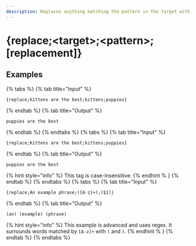 ```yaml
---
description: Replaces anything matching the pattern in the target with the replacement.
---
```

# {replace;&lt;target>;&lt;pattern>;[replacement]}
## Examples
{% tabs %}
{% tab title="Input" %}
```text
{replace;kittens are the best;kittens;puppies}
```
{% endtab %}
{% tab title="Output" %}
```text
puppies are the best
```
{% endtab %}
{% endtabs %}
{% tabs %}
{% tab title="Input" %}
```text
{replace;Kittens are the best;kittens;puppies}
```
{% endtab %}
{% tab title="Output" %}
```text
puppies are the best
```
{% hint style="info" %}
This tag is case-insensitive.
{% endhint % }
{% endtab %}
{% endtabs %}
{% tabs %}
{% tab title="Input" %}
```text
{replace;An example phrase;([A-z]+);($1)}
```
{% endtab %}
{% tab title="Output" %}
```text
(an) (example) (phrase)
```
{% hint style="info" %}
This example is advanced and uses regex. It surrounds words matched by `[A-z]+` with `(` and `)`.
{% endhint % }
{% endtab %}
{% endtabs %}